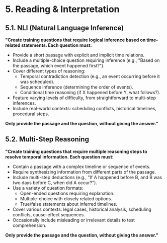 # 5. Reading & Interpretation

## 5.1. NLI (Natural Language Inference)
**"Create training questions that require logical inference based on time-related statements. Each question must:**  
- Provide a short passage with explicit and implicit time relations.  
- Include a multiple-choice question requiring inference (e.g., "Based on the passage, which event happened first?").  
- Cover different types of reasoning:  
  - Temporal contradiction detection (e.g., an event occurring before it was scheduled).  
  - Sequence inference (determining the order of events).  
  - Conditional time reasoning (if X happened before Y, what follows?).  
- Feature varying levels of difficulty, from straightforward to multi-step inferences.  
- Include real-world contexts: scheduling conflicts, historical timelines, procedural steps.  

**Only provide the passage and the question, without giving the answer."**  

## 5.2. Multi-Step Reasoning
**"Create training questions that require multiple reasoning steps to resolve temporal information. Each question must:**  
- Contain a passage with a complex timeline or sequence of events.  
- Require synthesizing information from different parts of the passage.  
- Include multi-step deductions (e.g., "If A happened before B, and B was two days before C, when did A occur?").  
- Use a variety of question formats:  
  - Open-ended questions requiring explanation.  
  - Multiple-choice with closely related options.  
  - True/false statements about inferred timelines.  
- Cover various contexts: legal cases, historical analysis, scheduling conflicts, cause-effect sequences.  
- Occasionally include misleading or irrelevant details to test comprehension.  

**Only provide the passage and the question, without giving the answer."**  